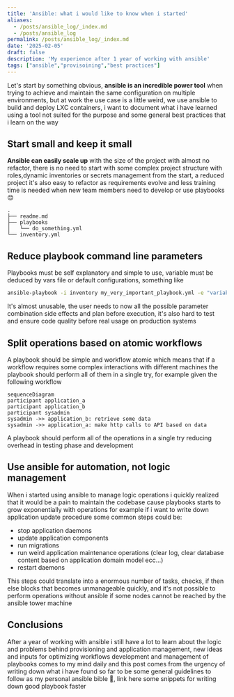 ```yaml
---
title: 'Ansible: what i would like to know when i started'
aliases:
  - /posts/ansible_log/_index.md
  - /posts/ansible_log
permalink: /posts/ansible_log/_index.md
date: '2025-02-05'
draft: false
description: 'My experience after 1 year of working with ansible'
tags: ["ansible","provisoining","best practices"]
---
```


Let's start by something obvious, **ansible is an incredible power tool** when trying to achieve and maintain the same configuration on multiple environments, but at work the use case is a little weird, we use ansible to build and deploy LXC containers, i want to document what i have learned using a tool not suited for the purpose and some general best practices that i learn on the way

## Start small and keep it small

**Ansible can easily scale up** with the size of the project with almost no refactor, there is no need to start with some complex project structure with roles,dynamic inventories or secrets management from the start, a reduced project it's also easy to refactor as requirements evolve and less training time is needed when new team members need to develop or use playbooks 😊

```
.
├── readme.md
├── playbooks
│   └── do_something.yml
└── inventory.yml
```

## Reduce playbook command line parameters

Playbooks must be self explanatory and simple to use, variable must be deduced by vars file or default configurations, something like

```bash
ansible-playbook -i inventory my_very_important_playbook.yml -e "variable1=foo" -e "variable2=foo" -e "variable3=foo" ...
```

It's almost unusable, the user needs to now all the possible parameter combination side effects and plan before execution, it's also hard to test and ensure code quality before real usage on production systems

## Split operations based on atomic workflows

A playbook should be simple and workflow atomic which means that if a workflow requires some complex interactions with different machines the playbook should perform all of them in a single try, for example given the following workflow

```mermaid
sequenceDiagram
participant application_a
participant application_b
participant sysadmin
sysadmin ->> application_b: retrieve some data
sysadmin ->> application_a: make http calls to API based on data
```

A playbook should perform all of the operations in a single try reducing overhead in testing phase and development

## Use ansible for automation, not logic management

When i started using ansible to manage logic operations i quickly realized that it would be a pain to maintain the codebase cause playbooks starts to grow exponentially with operations for example if i want to write down application update procedure some common steps could be:

- stop application daemons
- update application components
- run migrations
- run weird application maintenance operations (clear log, clear database content based on application domain model ecc...)
- restart daemons

This steps could translate into a enormous number of tasks, checks, if then else blocks that becomes unmanageable quickly, and it's not possible to perform operations without ansible if some nodes cannot be reached by the ansible tower machine

## Conclusions

After a year of working with ansible i still have a lot to learn about the logic and problems behind provisioning and application management, new ideas and inputs for optimizing workflows development and management of playbooks comes to my mind daily and this post comes from the urgency of writing down what i have found so far to be some general guidelines to follow as my personal ansible bible 📖, link here some snippets for writing down good playbook faster
